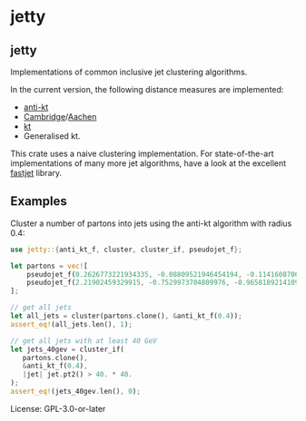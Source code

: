 # jetty

## jetty

Implementations of common inclusive jet clustering algorithms.

In the current version, the following distance measures are implemented:

- [anti-kt](https://arxiv.org/abs/0802.1189)
- [Cambridge](https://arxiv.org/abs/hep-ph/9707323)/[Aachen](https://arxiv.org/abs/hep-ph/9907280)
- [kt](https://arxiv.org/abs/hep-ph/9305266)
- Generalised kt.

This crate uses a naive clustering implementation. For
state-of-the-art implementations of many more jet algorithms, have a
look at the excellent [fastjet](http://fastjet.fr/) library.

## Examples

Cluster a number of partons into jets using the anti-kt algorithm with radius 0.4:

```rust
use jetty::{anti_kt_f, cluster, cluster_if, pseudojet_f};

let partons = vec![
    pseudojet_f(0.2626773221934335, -0.08809521946454194, -0.1141608706693822, -0.2195584284654444),
    pseudojet_f(2.21902459329915, -0.7529973704809976, -0.9658189214109036, -1.850475321845671)
];

// get all jets
let all_jets = cluster(partons.clone(), &anti_kt_f(0.4));
assert_eq!(all_jets.len(), 1);

// get all jets with at least 40 GeV
let jets_40gev = cluster_if(
   partons.clone(),
   &anti_kt_f(0.4),
   |jet| jet.pt2() > 40. * 40.
);
assert_eq!(jets_40gev.len(), 0);
```

License: GPL-3.0-or-later
